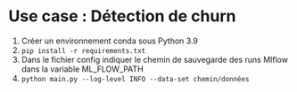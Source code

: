 # Use case : Détection de churn 

1. Créer un environnement conda sous Python 3.9
2. `pip install -r requirements.txt`
3. Dans le fichier config indiquer le chemin de sauvegarde des runs Mlflow dans la variable ML_FLOW_PATH
4. `python main.py --log-level INFO --data-set chemin/données`
